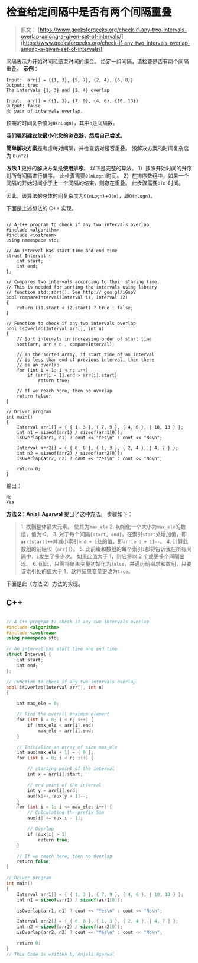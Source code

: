 # 检查给定间隔中是否有两个间隔重叠

> 原文： [https://www.geeksforgeeks.org/check-if-any-two-intervals-overlap-among-a-given-set-of-intervals/](https://www.geeksforgeeks.org/check-if-any-two-intervals-overlap-among-a-given-set-of-intervals/)

间隔表示为开始时间和结束时间的组合。 给定一组间隔，请检查是否有两个间隔重叠。
**示例**：

```
Input:  arr[] = {{1, 3}, {5, 7}, {2, 4}, {6, 8}}
Output: true
The intervals {1, 3} and {2, 4} overlap

Input:  arr[] = {{1, 3}, {7, 9}, {4, 6}, {10, 13}}
Output: false
No pair of intervals overlap. 
```

预期的时间复杂度为`O(nLogn)`，其中`n`是间隔数。

**我们强烈建议您最小化您的浏览器，然后自己尝试。**

**简单解决方案**是考虑每对间隔，并检查该对是否重叠。 该解决方案的时间复杂度为 `O(n^2)`

**方法 1**
更好的解决方案是**使用排序**。 以下是完整的算法。
1）按照开始时间的升序对所有间隔进行排序。 此步骤需要`O(nLogn)`时间。
2）在排序数组中，如果一个间隔的开始时间小于上一个间隔的结束，则存在重叠。 此步骤需要`O(n)`时间。

因此，该算法的总体时间复杂度为`O(nLogn)`+`O(n)`，即`O(nLogn)`。

下面是上述想法的 C++ 实现。

```

// A C++ program to check if any two intervals overlap 
#include <algorithm> 
#include <iostream> 
using namespace std; 

// An interval has start time and end time 
struct Interval { 
    int start; 
    int end; 
}; 

// Compares two intervals according to their staring time. 
// This is needed for sorting the intervals using library 
// function std::sort(). See http:// goo.gl/iGspV 
bool compareInterval(Interval i1, Interval i2) 
{ 
    return (i1.start < i2.start) ? true : false; 
} 

// Function to check if any two intervals overlap 
bool isOverlap(Interval arr[], int n) 
{ 
    // Sort intervals in increasing order of start time 
    sort(arr, arr + n , compareInterval); 

    // In the sorted array, if start time of an interval 
    // is less than end of previous interval, then there 
    // is an overlap 
    for (int i = 1; i < n; i++) 
        if (arr[i - 1].end > arr[i].start) 
            return true; 

    // If we reach here, then no overlap 
    return false; 
} 

// Driver program 
int main() 
{ 
    Interval arr1[] = { { 1, 3 }, { 7, 9 }, { 4, 6 }, { 10, 13 } }; 
    int n1 = sizeof(arr1) / sizeof(arr1[0]); 
    isOverlap(arr1, n1) ? cout << "Yes\n" : cout << "No\n"; 

    Interval arr2[] = { { 6, 8 }, { 1, 3 }, { 2, 4 }, { 4, 7 } }; 
    int n2 = sizeof(arr2) / sizeof(arr2[0]); 
    isOverlap(arr2, n2) ? cout << "Yes\n" : cout << "No\n"; 

    return 0; 
}

```

输出：

```
No
Yes
```

**方法 2**：**Anjali Agarwal** 提出了这种方法。 步骤如下：

> 1\. 找到整体最大元素。 使其为`max_ele`
> 2\. 初始化一个大小为`max_ele`的数组，值为 0。
> 3\. 对于每个间隔`[start, end]`，在索引`start`处增加值，即`arr[start]++`并减小索引`end + 1`处的值，即`arr[end + 1]--`。
> 4\. 计算此数组的前缀和（`arr[]`）。
> 5\. 此前缀和数组的每个索引`i`都将告诉我在所有间隔中，`i`发生了多少次。 如果此值大于 1，则它将以 2 个或更多个间隔出现。
> 6\. 因此，只需将结果变量初始化为`false`，并遍历前缀求和数组，只要该索引处的值大于 1，就将结果变量更改为`true`。

下面是此（方法 2）方法的实现。

## C++ 

```cpp

// A C++ program to check if any two intervals overlap 
#include <algorithm> 
#include <iostream> 
using namespace std; 

// An interval has start time and end time 
struct Interval { 
    int start; 
    int end; 
}; 

// Function to check if any two intervals overlap 
bool isOverlap(Interval arr[], int n) 
{ 

    int max_ele = 0; 

    // Find the overall maximum element 
    for (int i = 0; i < n; i++) { 
        if (max_ele < arr[i].end) 
            max_ele = arr[i].end; 
    } 

    // Initialize an array of size max_ele 
    int aux[max_ele + 1] = { 0 }; 
    for (int i = 0; i < n; i++) { 

        // starting point of the interval 
        int x = arr[i].start; 

        // end point of the interval 
        int y = arr[i].end; 
        aux[x]++, aux[y + 1]--; 
    } 
    for (int i = 1; i <= max_ele; i++) { 
        // Calculating the prefix Sum 
        aux[i] += aux[i - 1]; 

        // Overlap 
        if (aux[i] > 1) 
            return true; 
    } 

    // If we reach here, then no Overlap 
    return false; 
} 

// Driver program 
int main() 
{ 
    Interval arr1[] = { { 1, 3 }, { 7, 9 }, { 4, 6 }, { 10, 13 } }; 
    int n1 = sizeof(arr1) / sizeof(arr1[0]); 

    isOverlap(arr1, n1) ? cout << "Yes\n" : cout << "No\n"; 

    Interval arr2[] = { { 6, 8 }, { 1, 3 }, { 2, 4 }, { 4, 7 } }; 
    int n2 = sizeof(arr2) / sizeof(arr2[0]); 
    isOverlap(arr2, n2) ? cout << "Yes\n" : cout << "No\n"; 

    return 0; 
} 
// This Code is written by Anjali Agarwal 

```